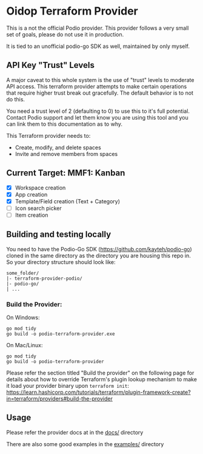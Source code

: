 # Oidop Terraform Provider

This is a not the official Podio provider. This provider follows a very small set of goals, please do not use it in production.

It is tied to an unofficial podio-go SDK as well, maintained by only myself.

## API Key "Trust" Levels

A major caveat to this whole system is the use of "trust" levels to moderate API access. This terraform provider attempts to make certain operations that require higher trust break out gracefully. The default behavior is to not do this.

You need a trust level of 2 (defaulting to 0) to use this to it's full potential. Contact Podio support and let them know you are using this tool and you can link them to this documentation as to why.

This Terraform provider needs to:

- Create, modify, and delete spaces
- Invite and remove members from spaces

## Current Target: MMF1: Kanban

- [x] Workspace creation
- [x] App creation
- [x] Template/Field creation (Text + Category)
- [ ] Icon search picker
- [ ] Item creation

## Building and testing locally

You need to have the Podio-Go SDK (https://github.com/kayteh/podio-go) cloned in the same directory as the directory you are housing this repo in. So your directory structure should look like:
```
some_folder/
|- terraform-provider-podio/
|- podio-go/
| ...
```

### Build the Provider:

On Windows:
```
go mod tidy
go build -o podio-terraform-provider.exe
```

On Mac/Linux:
```
go mod tidy
go build -o podio-terraform-provider
```

Please refer the section titled "Build the provider" on the following page for details about how to override Terraform's plugin lookup mechanism to make it load your provider binary upon `terraform init`: https://learn.hashicorp.com/tutorials/terraform/plugin-framework-create?in=terraform/providers#build-the-provider

## Usage

Please refer the provider docs at in the [docs/](./docs/) directory

There are also some good examples in the [examples/](./examples/) directory